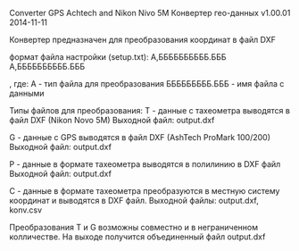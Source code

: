 Converter GPS Achtech and Nikon Nivo 5M
Конвертер гео-данных v1.00.01
2014-11-11

Конвертер предназначен для преобразования координат в файл DXF

формат файла настройки (setup.txt):
А,ББББББББББ.БББ
А,ББББББББББ.БББ

, где:
А - тип файла для преобразования
БББББББББ.БББ - имя файла с данными

Типы файлов для преобразования:
T - данные с тахеометра выводятся в файл DXF (Nikon Novo 5M)
Выходной файл: output.dxf

G - данные с GPS выводятся в файл DXF (AshTech ProMark 100/200)
Выходной файл: output.dxf

P - данные в формате тахеометра выводятся в полилинию в DXF файл
Выходной файл: output.dxf

C - данные в формате тахеометра преобразуются в местную систему координат и выводятся в DXF файл.
Выходной файлы: output.dxf, konv.csv

Преобразования T и G возможны совместно и в неграниченном колличестве. На выходе получится объединенный файл output.dxf
